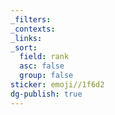 ```yaml
---
_filters: 
_contexts: 
_links: 
_sort:
  field: rank
  asc: false
  group: false
sticker: emoji//1f6d2
dg-publish: true
---
```

